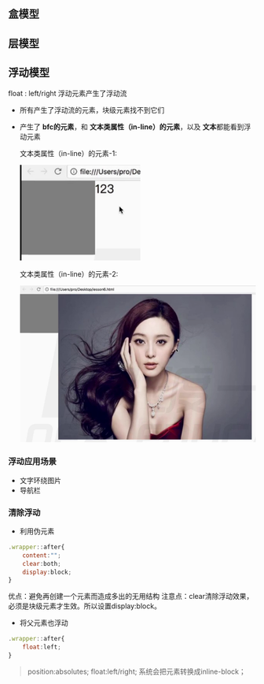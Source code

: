## 盒模型

## 层模型

## 浮动模型
float : left/right
浮动元素产生了浮动流
- 所有产生了浮动流的元素，块级元素找不到它们

- 产生了 **bfc的元素**，和 **文本类属性（in-line）的元素**，以及 **文本**都能看到浮动元素

   文本类属性（in-line）的元素-1:

   ![浮动模型_对文本类属性元素可见01](浮动模型_对文本类属性元素可见01.PNG)
   
   文本类属性（in-line）的元素-2:

   ![浮动模型_对文本类属性元素可见02](浮动模型_对文本类属性元素可见02.PNG)

### 浮动应用场景
- 文字环绕图片
- 导航栏

### 清除浮动
- 利用伪元素
```javascript
.wrapper::after{
    content:"";
    clear:both;
    display:block;
}
```
优点：避免再创建一个元素而造成多出的无用结构
注意点：clear清除浮动效果，必须是块级元素才生效。所以设置display:block。

- 将父元素也浮动

```javascript
.wrapper::after{
    float:left;
}
```
> position:absolutes; float:left/right; 系统会把元素转换成inline-block；
